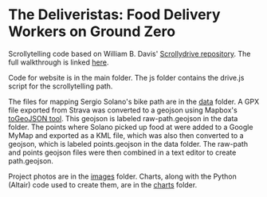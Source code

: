 # The Deliveristas: Food Delivery Workers on Ground Zero

Scrollytelling code based on William B. Davis' [Scrollydrive repository](https://github.com/willymaps/scrollydrive). The full walkthrough is linked [here](http://www.formerspatial.com/scrolly-drive).

Code for website is in the main folder. The js folder contains the drive.js script for the scrollytelling path.

The files for mapping Sergio Solano's bike path are in the [data](https://github.com/ilenapeng/nyc-delivery-cyclists/tree/main/data) folder. A GPX file exported from Strava was converted to a geojson using Mapbox's [toGeoJSON tool](https://mapbox.github.io/togeojson/). This geojson is labeled raw-path.geojson in the data folder. The points where Solano picked up food at were added to a Google MyMap and exported as a KML file, which was also then converted to a geojson, which is labeled points.geojson in the data folder. The raw-path and points geojson files were then combined in a text editor to create path.geojson.

Project photos are in the [images](https://github.com/ilenapeng/nyc-delivery-cyclists/tree/main/images) folder. Charts, along with the Python (Altair) code used to create them, are in the [charts](https://github.com/ilenapeng/nyc-delivery-cyclists/tree/main/charts) folder.
